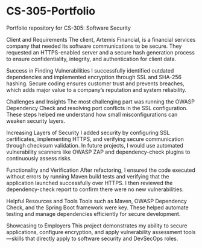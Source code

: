 # CS-305-Portfolio
Portfolio repository for CS-305: Software Security 

Client and Requirements
The client, Artemis Financial, is a financial services company that needed its software communications to be secure. They requested an HTTPS-enabled server and a secure hash generation process to ensure confidentiality, integrity, and authentication for client data.

Success in Finding Vulnerabilities
I successfully identified outdated dependencies and implemented encryption through SSL and SHA-256 hashing. Secure coding ensures customer trust and prevents breaches, which adds major value to a company’s reputation and system reliability.

Challenges and Insights
The most challenging part was running the OWASP Dependency Check and resolving port conflicts in the SSL configuration. These steps helped me understand how small misconfigurations can weaken security layers.

Increasing Layers of Security
I added security by configuring SSL certificates, implementing HTTPS, and verifying secure communication through checksum validation. In future projects, I would use automated vulnerability scanners like OWASP ZAP and dependency-check plugins to continuously assess risks.

Functionality and Verification
After refactoring, I ensured the code executed without errors by running Maven build tests and verifying that the application launched successfully over HTTPS. I then reviewed the dependency-check report to confirm there were no new vulnerabilities.

Helpful Resources and Tools
Tools such as Maven, OWASP Dependency Check, and the Spring Boot framework were key. These helped automate testing and manage dependencies efficiently for secure development.

Showcasing to Employers
This project demonstrates my ability to secure applications, configure encryption, and apply vulnerability assessment tools—skills that directly apply to software security and DevSecOps roles.

